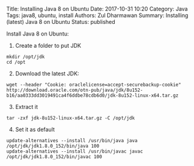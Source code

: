 Title: Installing Java 8 on Ubuntu
Date: 2017-10-31 10:20
Category: Java
Tags: java8, ubuntu, install
Authors: Zul Dharmawan
Summary: Installing (latest) Java 8 on Ubuntu 
Status: published

Install Java 8 on Ubuntu:

1. Create a folder to put JDK

```
mkdir /opt/jdk  
cd /opt
```

2. Download the latest JDK:

```
wget --header "Cookie: oraclelicense=accept-securebackup-cookie" http://download.oracle.com/otn-pub/java/jdk/8u152-b16/aa0333dd3019491ca4f6ddbe78cdb6d0/jdk-8u152-linux-x64.tar.gz
```

3. Extract it

```
tar -zxf jdk-8u152-linux-x64.tar.gz -C /opt/jdk
```

4. Set it as default

```
update-alternatives --install /usr/bin/java java /opt/jdk/jdk1.8.0_152/bin/java 100  
update-alternatives --install /usr/bin/javac javac /opt/jdk/jdk1.8.0_152/bin/javac 100
```
